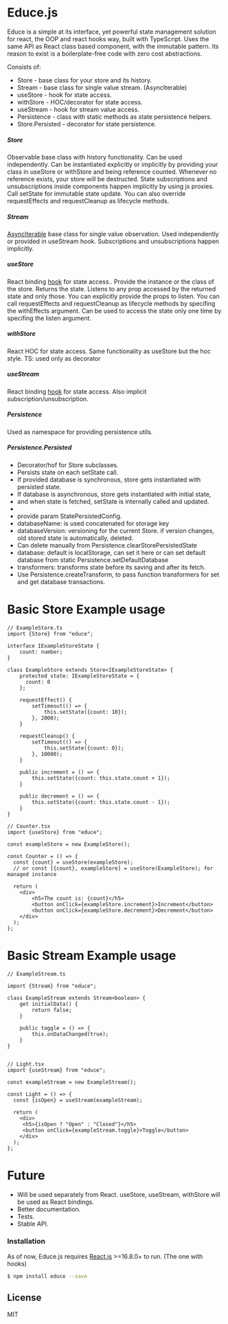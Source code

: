 # Educe.js


Educe is a simple at its interface, yet powerful state management solution for react, the OOP and react hooks way, built with TypeScript.
Uses the same API as React class based component, with the immutable pattern.
Its reason to exist is a boilerplate-free code with zero cost abstractions.

Consists of:
- Store - base class for your store and its history.
- Stream - base class for single value stream. (AsyncIterable)
- useStore - hook for state access.
- withStore - HOC/decorator for state access.
- useStream - hook for stream value access.
- Persistence - class with static methods as state persistence helpers.
- Store.Persisted - decorator for state persistence.

#####  Store
Observable base class with history functionality.
Can be used independently.
Can be instantiated explicitly or implicitly by providing your class in useStore or withStore and being reference counted. Whenever no reference exists, your store will be destructed.
State subscriptions and unsubscriptions inside components happen implicitly by using js proxies.
Call setState for immutable state update.
You can also override requestEffects and requestCleanup as lifecycle methods.

#####  Stream
[AsyncIterable](https://developer.mozilla.org/en-US/docs/Web/JavaScript/Reference/Statements/for-await...of "AsyncIterable") base class for single value observation.
Used independently or provided in useStream hook.
Subscriptions and unsubscriptions happen implicitly.

##### useStore
React binding [hook](https://reactjs.org/docs/hooks-intro.html "hook") for state access..
Provide the instance or the class of the store.
Returns the state.
Listens to any prop accessed by the returned state and only those.
You can explicitly provide the props to listen.
You can call requestEffects and requestCleanup as lifecycle methods by specifing the withEffects argument.
Can be used to access the state only one time by specifing the listen argument.

##### withStore
React HOC for state access. Same functionality as useStore but the hoc style.
TS: used only as decorator

##### useStream
React binding [hook](https://reactjs.org/docs/hooks-intro.html "hook") for state access. Also implicit subscription/unsubscription.


##### Persistence
Used as namespace for providing persistence utils.


##### Persistence.Persisted
 * Decorator/hof for Store subclasses.
 * Persists state on each setState call.
 * If provided database is synchronous, store gets instantiated with persisted state.
 * If database is asynchronous, store gets instantiated with initial state,
 * and when state is fetched, setState is internally called and updated.
 *
 * provide param StatePersistedConfig.
 * databaseName: is used concatenated for storage key
 * databaseVersion: versioning for the current Store. if version changes, old stored state is automatically, deleted.
 * Can delete manually from Persistence.clearStorePersistedState
 * database: default is localStorage, can set it here or can set default database from static Persistence.setDefaultDatabase
 * transformers: transforms state before its saving and after its fetch.
 * Use Persistence.createTransform, to pass function transformers for set and get database transactions.



# Basic Store Example usage

```
// ExampleStore.ts
import {Store} from "educe";

interface IExampleStoreState {
    count: number;
}

class ExampleStore extends Store<IExampleStoreState> {
    protected state: IExampleStoreState = {
      count: 0  
    };
    
    requestEffect() {
        setTimeout(() => {
            this.setState({count: 10});
        }, 2000);
    }
    
    requestCleanup() {
        setTimeout(() => {
            this.setState({count: 0});
        }, 10000);
    }
    
    public increment = () => {
        this.setState({count: this.state.count + 1});
    }
    
    public decrement = () => {
        this.setState({count: this.state.count - 1});
    }
}

// Counter.tsx
import {useStore} from "educe";

const exampleStore = new ExampleStore();

const Counter = () => {
  const {count} = useStore(exampleStore); 
  // or const [{count}, exampleStore] = useStore(ExampleStore); for managed instance
  
  return (
    <div>
        <h5>The count is: {count}</h5>
        <button onClick={exampleStore.increment}>Increment</button>
        <button onClick={exampleStore.decrement}>Decrement</button>
    </div>
  );
};

```

# Basic Stream Example usage
```
// ExampleStream.ts

import {Stream} from "educe";

class ExampleStream extends Stream<boolean> {
    get initialData() {
        return false;
    }
    
    public toggle = () => {
        this.onDataChanged(true);
    }
}


// Light.tsx
import {useStream} from "educe";

const exampleStream = new ExampleStream();

const Light = () => {
  const {isOpen} = useStream(exampleStream); 
  
  return (
    <div>
     <h5>{isOpen ? "Open" : "Closed"}</h5>
     <button onClick={exampleStream.toggle}>Toggle</button>
    </div>
  );
};
```


# Future
- Will be used separately from React. useStore, useStream, withStore will be used as React bindings.
- Better documentation.
- Tests.
- Stable API.

### Installation

As of now, Educe.js requires [React.js](https://reactjs.org/) >=16.8.0+ to run. (The one with hooks)

```sh
$ npm install educe --save
```

License
----

MIT
